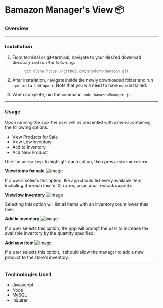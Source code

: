 # Bamazon Manager's View 📦

### **Overview**

---

### **Installation**

1. From terminal or git-terminal, navigate to your desired download directory and run the following:

    >`git clone https://github.com/ahydorn/bamazon.git`

2. After installation, navigate inside the newly downloaded folder and run `npm install` or `npm i`. Note that you will need to have `node` installed.

3. When complete, run the command `node bamazonManager.js`.

---

### **Usage**

Upon running the app, the user will be presented with a menu containing the following options. 

  * View Products for Sale
  * View Low Inventory
  * Add to Inventory
  * Add New Product

Use the `arrow keys` to highlight each option, then press `enter` or `return`.

**View items for sale**
![image](https://user-images.githubusercontent.com/40612623/61552247-25adfe00-aa0c-11e9-8d94-295f5122a002.png)

If a users selects this option, the app should list every available item, including the each item's ID, name, price, and in-stock quantity.

**View low inventory**
![image](https://user-images.githubusercontent.com/40612623/61552255-2a72b200-aa0c-11e9-878b-253f54059262.png)

Selecting this option will list all items with an inventory count lower than five.

**Add to inventory**
![image](https://user-images.githubusercontent.com/40612623/61552233-1af36900-aa0c-11e9-9472-1d1a03ea1b61.png)

If a user selects this option, the app will prompt the user to increase the available inventory by the quantity specified.

**Add new item**
![image](https://user-images.githubusercontent.com/40612623/61552264-2f376600-aa0c-11e9-8055-f88bd31c65aa.png)

If a user selects this option, it should allow the manager to add a new product to the store's inventory.

---

### Technologies Used

* Javascript
* Node
* MySQL
* Inquirer



